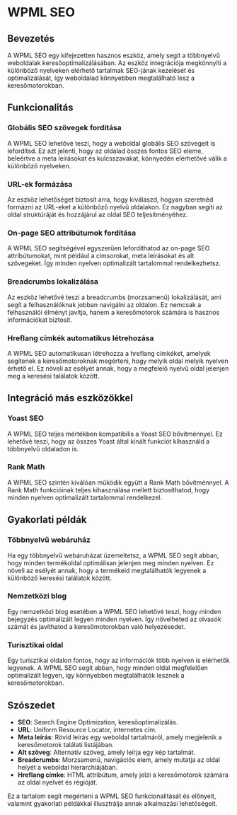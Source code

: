 # WPML SEO

## Bevezetés

A WPML SEO egy kifejezetten hasznos eszköz, amely segít a többnyelvű weboldalak keresőoptimalizálásában. Az eszköz integrációja megkönnyíti a különböző nyelveken elérhető tartalmak SEO-jának kezelését és optimalizálását, így weboldalad könnyebben megtalálható lesz a keresőmotorokban.

## Funkcionalitás

### Globális SEO szövegek fordítása

A WPML SEO lehetővé teszi, hogy a weboldal globális SEO szövegeit is lefordítsd. Ez azt jelenti, hogy az oldalad összes fontos SEO eleme, beleértve a meta leírásokat és kulcsszavakat, könnyedén elérhetővé válik a különböző nyelveken.

### URL-ek formázása

Az eszköz lehetőséget biztosít arra, hogy kiválaszd, hogyan szeretnéd formázni az URL-eket a különböző nyelvű oldalakon. Ez nagyban segíti az oldal struktúráját és hozzájárul az oldal SEO teljesítményéhez.

### On-page SEO attribútumok fordítása

A WPML SEO segítségével egyszerűen lefordíthatod az on-page SEO attribútumokat, mint például a címsorokat, meta leírásokat és alt szövegeket. Így minden nyelven optimalizált tartalommal rendelkezhetsz.

### Breadcrumbs lokalizálása

Az eszköz lehetővé teszi a breadcrumbs (morzsamenü) lokalizálását, ami segít a felhasználóknak jobban navigálni az oldalon. Ez nemcsak a felhasználói élményt javítja, hanem a keresőmotorok számára is hasznos információkat biztosít.

### Hreflang címkék automatikus létrehozása

A WPML SEO automatikusan létrehozza a hreflang címkéket, amelyek segítenek a keresőmotoroknak megérteni, hogy melyik oldal melyik nyelven érhető el. Ez növeli az esélyét annak, hogy a megfelelő nyelvű oldal jelenjen meg a keresési találatok között.

## Integráció más eszközökkel

### Yoast SEO

A WPML SEO teljes mértékben kompatibilis a Yoast SEO bővítménnyel. Ez lehetővé teszi, hogy az összes Yoast által kínált funkciót kihasználd a többnyelvű oldaladon is.

### Rank Math

A WPML SEO szintén kiválóan működik együtt a Rank Math bővítménnyel. A Rank Math funkcióinak teljes kihasználása mellett biztosíthatod, hogy minden nyelven optimalizált tartalommal rendelkezel.

## Gyakorlati példák

### Többnyelvű webáruház

Ha egy többnyelvű webáruházat üzemeltetsz, a WPML SEO segít abban, hogy minden termékoldal optimálisan jelenjen meg minden nyelven. Ez növeli az esélyét annak, hogy a termékeid megtalálhatók legyenek a különböző keresési találatok között.

### Nemzetközi blog

Egy nemzetközi blog esetében a WPML SEO lehetővé teszi, hogy minden bejegyzés optimalizált legyen minden nyelven. Így növelheted az olvasók számát és javíthatod a keresőmotorokban való helyezésedet.

### Turisztikai oldal

Egy turisztikai oldalon fontos, hogy az információk több nyelven is elérhetők legyenek. A WPML SEO segít abban, hogy minden oldal megfelelően optimalizált legyen, így könnyebben megtalálhatók lesznek a keresőmotorokban.

## Szószedet

- **SEO**: Search Engine Optimization, keresőoptimalizálás.
- **URL**: Uniform Resource Locator, internetes cím.
- **Meta leírás**: Rövid leírás egy weboldal tartalmáról, amely megjelenik a keresőmotorok találati listájában.
- **Alt szöveg**: Alternatív szöveg, amely leírja egy kép tartalmát.
- **Breadcrumbs**: Morzsamenü, navigációs elem, amely mutatja az oldal helyét a weboldal hierarchiájában.
- **Hreflang címke**: HTML attribútum, amely jelzi a keresőmotorok számára az oldal nyelvét és régióját.
  
Ez a tartalom segít megérteni a WPML SEO funkcionalitását és előnyeit, valamint gyakorlati példákkal illusztrálja annak alkalmazási lehetőségeit.